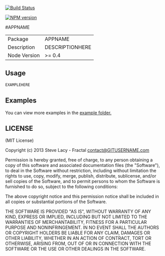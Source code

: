 [![Build Status](https://travis-ci.org/GITUSERNAME/APPNAME.png?branch=master)](https://travis-ci.org/GITUSERNAME/APPNAME)

[![NPM version](https://badge.fury.io/js/APPNAME.png)](http://badge.fury.io/js/APPNAME)

#APPNAME

<table>
<tr> 
<td>Package</td><td>APPNAME</td>
</tr>
<tr>
<td>Description</td>
<td>DESCRIPTIONHERE</td>
</tr>
<tr>
<td>Node Version</td>
<td>>= 0.4</td>
</tr>
</table>

## Usage

```javascript
EXAMPLEHERE
```

## Examples

You can view more examples in the [example folder.](https://github.com/GITUSERNAME/APPNAME/tree/master/examples)

## LICENSE

(MIT License)

Copyright (c) 2013 Steve Lacy - Fractal <contact@GITUSERNAME.com>

Permission is hereby granted, free of charge, to any person obtaining
a copy of this software and associated documentation files (the
"Software"), to deal in the Software without restriction, including
without limitation the rights to use, copy, modify, merge, publish,
distribute, sublicense, and/or sell copies of the Software, and to
permit persons to whom the Software is furnished to do so, subject to
the following conditions:

The above copyright notice and this permission notice shall be
included in all copies or substantial portions of the Software.

THE SOFTWARE IS PROVIDED "AS IS", WITHOUT WARRANTY OF ANY KIND,
EXPRESS OR IMPLIED, INCLUDING BUT NOT LIMITED TO THE WARRANTIES OF
MERCHANTABILITY, FITNESS FOR A PARTICULAR PURPOSE AND
NONINFRINGEMENT. IN NO EVENT SHALL THE AUTHORS OR COPYRIGHT HOLDERS BE
LIABLE FOR ANY CLAIM, DAMAGES OR OTHER LIABILITY, WHETHER IN AN ACTION
OF CONTRACT, TORT OR OTHERWISE, ARISING FROM, OUT OF OR IN CONNECTION
WITH THE SOFTWARE OR THE USE OR OTHER DEALINGS IN THE SOFTWARE.
